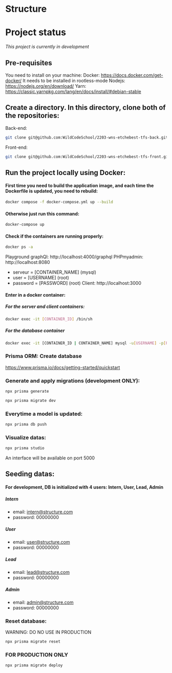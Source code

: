 # Structure

# Project status

*This project is currently in development*

## Pre-requisites

You need to install on your machine:
Docker: https://docs.docker.com/get-docker/ It needs to be installed in rootless-mode
Nodejs: https://nodejs.org/en/download/
Yarn:  https://classic.yarnpkg.com/lang/en/docs/install/#debian-stable

## Create a directory. In this directory, clone both of the repositories:

Back-end: 
```sh
git clone git@github.com:WildCodeSchool/2203-wns-etchebest-tfs-back.git
``` 

Front-end:
```sh
git clone git@github.com:WildCodeSchool/2203-wns-etchebest-tfs-front.git
``` 


## Run the project locally using Docker:

#### First time you need to build the application image, and each time the Dockerfile is updated, you need to rebuild:

```sh   
docker compose -f docker-compose.yml up --build
```
#### Otherwise just run this command:

```sh
docker-compose up
```

#### Check if the containers are running properly:
```sh
docker ps -a
```

Playground graphQl: http://localhost:4000/graphql
PHPmyadmin: http://localhost:8080
  - serveur = [CONTAINER_NAME] (mysql)
  - user = [USERNAME] (root)
  - password = [PASSWORD] (root)
Client: http://localhost:3000

#### Enter in a docker container:

##### For the server and client containers:
```sh
docker exec -it [CONTAINER_ID] /bin/sh
```

##### For the database container
```sh  
docker exec -it [CONTAINER_ID | CONTAINER_NAME] mysql -u[USERNAME] -p[PASSWORD]
```

### Prisma ORM: Create database
https://www.prisma.io/docs/getting-started/quickstart

### Generate and apply migrations (development ONLY):
```sh
npx prisma generate
```

```sh
npx prisma migrate dev
```

### Everytime a model is updated:

```sh
npx prisma db push
```

### Visualize datas:
```sh
npx prisma studio
```
An interface will be available on port 5000


## Seeding datas:

#### For development, DB is initialized with 4 users: Intern, User, Lead, Admin

##### Intern
- email: intern@structure.com
- password: 00000000
##### User
- email: user@structure.com
- password: 00000000
##### Lead
- email: lead@structure.com
- password: 00000000
##### Admin
- email: admin@structure.com
- password: 00000000


### Reset database:

WARNING: DO NO USE IN PRODUCTION
```sh
npx prisma migrate reset
```


### FOR PRODUCTION ONLY
```sh
npx prisma migrate deploy
```

